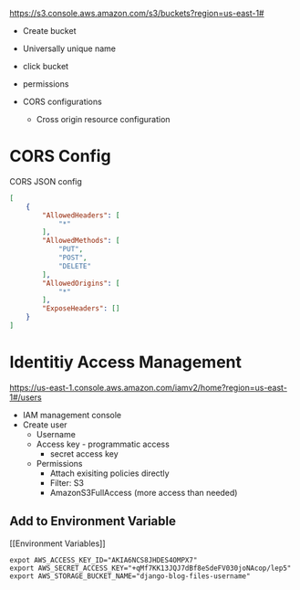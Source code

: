 https://s3.console.aws.amazon.com/s3/buckets?region=us-east-1#

- Create bucket
- Universally unique name

- click bucket
- permissions
- CORS configurations
	- Cross origin resource configuration

# CORS Config

CORS JSON config

```JSON
[
    {
        "AllowedHeaders": [
            "*"
        ],
        "AllowedMethods": [
            "PUT",
            "POST",
            "DELETE"
        ],
        "AllowedOrigins": [
            "*"
        ],
        "ExposeHeaders": []
    }
]
```


# Identitiy Access Management

https://us-east-1.console.aws.amazon.com/iamv2/home?region=us-east-1#/users

- IAM management console
- Create user
	- Username
	- Access key - programmatic access
		- secret access key
	- Permissions
		- Attach exisiting policies directly
		- Filter: S3
		- AmazonS3FullAccess (more access than needed)

## Add to Environment Variable

[[Environment Variables]]

```
expot AWS_ACCESS_KEY_ID="AKIA6NCS8JHDES4OMPX7"
export AWS_SECRET_ACCESS_KEY="+qMf7KK13JQJ7dBf8eSdeFV030joNAcop/lep5"
export AWS_STORAGE_BUCKET_NAME="django-blog-files-username"
```





